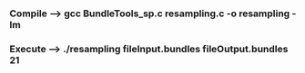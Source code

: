 
### Compile --> gcc BundleTools_sp.c resampling.c -o resampling -lm

### Execute --> ./resampling fileInput.bundles fileOutput.bundles 21
